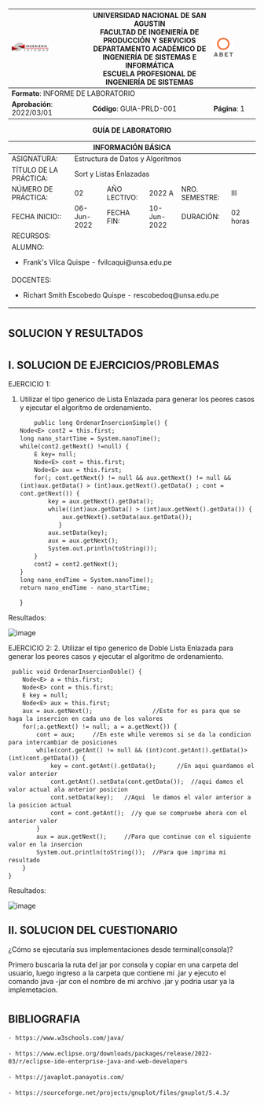 <div align="center">
<table>
    <theader>
        <tr>
            <td><img src="https://github.com/rescobedoq/pw2/blob/main/epis.png?raw=true" alt="EPIS" style="width:50%; height:auto"/></td>
            <th>
                <span style="font-weight:bold;">UNIVERSIDAD NACIONAL DE SAN AGUSTIN</span><br />
                <span style="font-weight:bold;">FACULTAD DE INGENIERÍA DE PRODUCCIÓN Y SERVICIOS</span><br />
                <span style="font-weight:bold;">DEPARTAMENTO ACADÉMICO DE INGENIERÍA DE SISTEMAS E INFORMÁTICA</span><br />
                <span style="font-weight:bold;">ESCUELA PROFESIONAL DE INGENIERÍA DE SISTEMAS</span>
            </th>
            <td><img src="https://github.com/rescobedoq/pw2/blob/main/abet.png?raw=true" alt="ABET" style="width:50%; height:auto"/></td>
        </tr>
    </theader>
    <tbody>
        <tr><td colspan="3"><span style="font-weight:bold;">Formato</span>: INFORME DE LABORATORIO</td></tr>
        <tr><td><span style="font-weight:bold;">Aprobación</span>:  2022/03/01</td><td><span style="font-weight:bold;">Código</span>: GUIA-PRLD-001</td><td><span style="font-weight:bold;">Página</span>: 1</td></tr>
    </tbody>
</table>
</div>
<div align="center">
<span style="font-weight:bold;">GUÍA DE LABORATORIO</span><br />
</div>

<table>
<theader>
<tr><th colspan="6">INFORMACIÓN BÁSICA</th></tr>
</theader>
<tbody>
<tr><td>ASIGNATURA:</td><td colspan="5">Estructura de Datos y Algoritmos</td></tr>
<tr><td>TÍTULO DE LA PRÁCTICA:</td><td colspan="5">Sort y Listas Enlazadas</td></tr>
<tr>
<td>NÚMERO DE PRÁCTICA:</td><td>02</td><td>AÑO LECTIVO:</td><td>2022 A</td><td>NRO. SEMESTRE:</td><td>III</td>
</tr>
<tr>
<td>FECHA INICIO::</td><td>06-Jun-2022</td><td>FECHA FIN:</td><td>10-Jun-2022</td><td>DURACIÓN:</td><td>02 horas</td>
</tr>
<tr><td colspan="6">RECURSOS:
</td>
</<tr>
  <tr><td colspan="6">ALUMNO:
<ul>
<li>Frank's Vilca Quispe - fvilcaqui@unsa.edu.pe</li>
</ul>
</td>
</<tr>
<tr><td colspan="6">DOCENTES:
<ul>
<li>Richart Smith Escobedo Quispe - rescobedoq@unsa.edu.pe</li>
</ul>
</td>
</<tr>
</tdbody>
</table>

#
   ## SOLUCION Y RESULTADOS
#

## I. SOLUCION DE EJERCICIOS/PROBLEMAS
   EJERCICIO 1:
 1.  Utilizar el tipo generico de Lista Enlazada para generar los peores casos y ejecutar el algoritmo de ordenamiento.
    
             public long OrdenarInsercionSimple() {
		 Node<E> cont2 = this.first;
		 long nano_startTime = System.nanoTime(); 
		 while(cont2.getNext() !=null) {
			 E key= null;
			 Node<E> cont = this.first;
			 Node<E> aux = this.first;
			 for(; cont.getNext() != null && aux.getNext() != null && (int)aux.getData() > (int)aux.getNext().getData() ; cont = cont.getNext()) {
				 key = aux.getNext().getData();
				 while((int)aux.getData() > (int)aux.getNext().getData()) {
	                 aux.getNext().setData(aux.getData());
			       	}
	             aux.setData(key);
	             aux = aux.getNext();
	             System.out.println(toString());
			 }
			 cont2 = cont2.getNext();
		 }
		 long nano_endTime = System.nanoTime();		
		 return nano_endTime - nano_startTime;	
	    }		
    
      
    
    
Resultados:

![image](https://user-images.githubusercontent.com/87882802/173258980-77bdd35f-a861-40e6-94cf-e5f2557f36e8.png)


   EJERCICIO 2:
2.  Utilizar el tipo generico de Doble Lista Enlazada para generar los peores casos y ejecutar el algoritmo de ordenamiento.
	
	 public void OrdenarInsercionDoble() {
		Node<E> a = this.first;
		Node<E> cont = this.first;
		E key = null;
		Node<E> aux = this.first;
		aux = aux.getNext();                 //Este for es para que se haga la insercion en cada uno de los valores
		for(;a.getNext() != null; a = a.getNext()) {
			cont = aux;     //En este while veremos si se da la condicion para intercambiar de posiciones
			while(cont.getAnt() != null && (int)cont.getAnt().getData()>(int)cont.getData()) {
				key = cont.getAnt().getData();      //En aqui guardamos el valor anterior
				cont.getAnt().setData(cont.getData());  //aqui damos el valor actual ala anterior posicion
				cont.setData(key);   //Aqui  le damos el valor anterior a la posicion actual
				cont = cont.getAnt();  //y que se compruebe ahora con el anterior valor
			}
			aux = aux.getNext();     //Para que continue con el siguiente valor en la insercion
			System.out.println(toString());  //Para que imprima mi resultado
		}     		
	}
    

   Resultados:
	
![image](https://user-images.githubusercontent.com/87882802/173260974-82801b7d-9f13-432b-809d-c57ece10dfbf.png)

	
## II. SOLUCION DEL CUESTIONARIO

¿Cómo se ejecutaría sus implementaciones desde terminal(consola)? 

Primero buscaria la ruta del jar por consola y copiar en una carpeta del usuario, luego ingreso a la carpeta que contiene mi .jar
y ejecuto el comando java -jar con el nombre de mi archivo .jar y podria usar ya la implemetacion.
 




#

   ## BIBLIOGRAFIA
    - https://www.w3schools.com/java/
    
    - https://www.eclipse.org/downloads/packages/release/2022-03/r/eclipse-ide-enterprise-java-and-web-developers
    
    - https://javaplot.panayotis.com/
    
    - https://sourceforge.net/projects/gnuplot/files/gnuplot/5.4.3/


   
#

  

